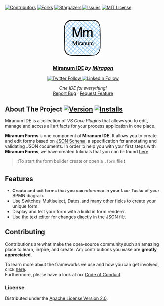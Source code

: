 <div id="top"></div>

<!-- PROJECT SHIELDS -->
[![Contributors][contributors-shield]][contributors-url]
[![Forks][forks-shield]][forks-url]
[![Stargazers][stars-shield]][stars-url]
[![Issues][issues-shield]][issues-url]
[![MIT License][license-shield]][license-url]
<!-- END OF PROJECT SHIELDS -->

<!-- PROJECT LOGO -->
<br />
<div align="center">
    <a href="#">
        <img src="https://raw.githubusercontent.com/Miragon/miranum-ide/main/images/miranum_logo.png" alt="Logo" height="120">
    </a>
    <h3 ><a href="https://miranum.com/">Miranum IDE</a> <i>by <a href="https://miragon.io/">Miragon</a></i></h3>
    <a href="https://twitter.com/miragon_io" target="_blank" rel="noreferrer noopener nofollow">
        <img src="https://img.shields.io/badge/follow-@miragon__io-1DA1F2?logo=twitter&style=social" alt="Twitter Follow">
    </a>
    <a href="https://www.linkedin.com/company/miragon-io" target="_blank" rel="noreferrer noopener nofollow">
        <img src="https://img.shields.io/badge/Follow-miragon-blue?style=social&logo=linkedin&logoColor=blue" alt="LinkedIn Follow">
    </a>
    <p>
        <i>One IDE for everything!</i>
        <br />
        <a href="https://github.com/Miragon/miranum-ide/issues">Report Bug</a>
        ·
        <a href="https://github.com/Miragon/miranum-ide/pulls">Request Feature</a>
    </p>
</div>


## About The Project [![Version][version-shield]][version-url] [![Installs][installs-shield]][installs-url]

Miranum IDE is a collection of *VS Code Plugins* that allows you to edit, manage and access all artifacts for your 
process application in one place.


**Miranum Forms** is one component of **Miranum IDE**.
It allows you to create and edit forms based on [JSON Schema](https://json-schema.org/),
a specification for annotating and validating JSON documents. 
In order to help you with your first steps with **Miranum Forms**, we have created tutorials that you can be found [here](https://www.miranum.io/docs/guides/quick-start/miranum-ide/miranum-ide-quickstart).

> ❗️To start the form builder create or open a `.form` file.❗

## Features

* Create and edit forms that you can reference in your User Tasks of your BPMN diagram.
* Use Switches, Multiselect, Dates, and many other fields to create your unique form.
* Display and test your form with a build in form renderer.
* Use the text editor for changes directly in the JSON file.

## Contributing

Contributions are what make the open-source community such an amazing place to learn, inspire, and create.
Any contributions you make are **greatly appreciated**.

To learn more about the frameworks we use and how you can get involved, click [here](https://github.com/Miragon/miranum-ide/blob/main/README.md).  
Furthermore, please have a look at our [Code of Conduct](https://miranum.com/docs/components/contributing/).

### License

Distributed under the [Apache License Version 2.0](https://github.com/Miragon/miranum-ide/blob/main/LICENSE).


<!-- MARKDOWN LINKS & IMAGES -->
<!-- https://www.markdownguide.org/basic-syntax/#reference-style-links -->
[contributors-shield]: https://img.shields.io/github/contributors/Miragon/miranum-ide.svg?style=for-the-badge
[contributors-url]: https://github.com/Miragon/miranum-ide/graphs/contributors
[forks-shield]: https://img.shields.io/github/forks/Miragon/miranum-ide.svg?style=for-the-badge
[forks-url]: https://github.com/Miragon/miranum-ide/network/members
[stars-shield]: https://img.shields.io/github/stars/Miragon/miranum-ide.svg?style=for-the-badge
[stars-url]: https://github.com/Miragon/miranum-ide/stargazers
[issues-shield]: https://img.shields.io/github/issues/Miragon/miranum-ide.svg?style=for-the-badge
[issues-url]: https://github.com/Miragon/miranum-ide/issues
[license-shield]: https://img.shields.io/github/license/Miragon/miranum-ide.svg?style=for-the-badge
[license-url]: https://github.com/Miragon/miranum-ide/blob/main/LICENSE

[version-shield]: https://img.shields.io/visual-studio-marketplace/v/miragon-gmbh.miranum-vs-code-forms
[version-url]: https://marketplace.visualstudio.com/items?itemName=miragon-gmbh.miranum-vs-code-forms
[installs-shield]: https://img.shields.io/visual-studio-marketplace/i/miragon-gmbh.miranum-vs-code-forms
[installs-url]: https://marketplace.visualstudio.com/items?itemName=miragon-gmbh.miranum-vs-code-forms
